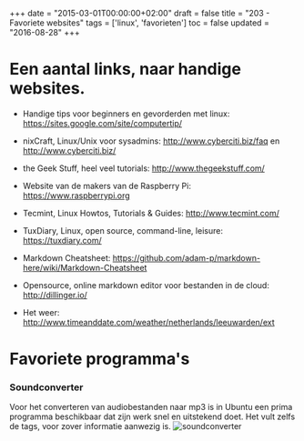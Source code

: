 +++
date = "2015-03-01T00:00:00+02:00"
draft = false
title = "203 - Favoriete websites"
tags = ['linux', 'favorieten']
toc = false
updated = "2016-08-28"
+++


# Een aantal links, naar handige websites.

* Handige tips voor beginners en gevorderden met linux: 
https://sites.google.com/site/computertip/

* nixCraft, Linux/Unix voor sysadmins: 
http://www.cyberciti.biz/faq  en  http://www.cyberciti.biz/

* the Geek Stuff, heel veel tutorials:
http://www.thegeekstuff.com/

* Website van de makers van de Raspberry Pi:
https://www.raspberrypi.org

* Tecmint, Linux Howtos, Tutorials & Guides:
http://www.tecmint.com/

* TuxDiary, Linux, open source, command-line, leisure:
https://tuxdiary.com/

* Markdown Cheatsheet: 
https://github.com/adam-p/markdown-here/wiki/Markdown-Cheatsheet

* Opensource, online markdown editor voor bestanden in de cloud:
http://dillinger.io/

* Het weer: 
http://www.timeanddate.com/weather/netherlands/leeuwarden/ext


# Favoriete programma's

### Soundconverter
Voor het converteren van audiobestanden naar mp3 is in Ubuntu een prima programma beschikbaar dat zijn werk snel en
uitstekend doet. Het vult zelfs de tags, voor zover informatie aanwezig is.
![soundconverter](/img/203-soundconverter.jpg)


